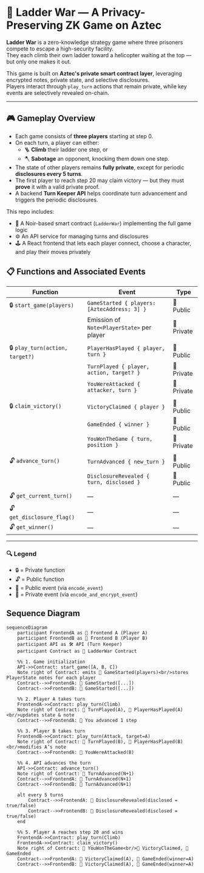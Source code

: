 # 🧱 Ladder War — A Privacy-Preserving ZK Game on Aztec

**Ladder War** is a zero-knowledge strategy game where three prisoners compete to escape a high-security facility.  
They each climb their own ladder toward a helicopter waiting at the top — but only one makes it out.

This game is built on **Aztec's private smart contract layer**, leveraging encrypted notes, private state, and selective disclosures.  
Players interact through `play_turn` actions that remain private, while key events are selectively revealed on-chain.

---

## 🎮 Gameplay Overview

- Each game consists of **three players** starting at step 0.
- On each turn, a player can either:
  - 🪜 **Climb** their ladder one step, or
  - 🪓 **Sabotage** an opponent, knocking them down one step.
- The state of other players remains **fully private**, except for periodic **disclosures every 5 turns**.
- The first player to reach step 20 may claim victory — but they must **prove** it with a valid private proof.
- A backend **Turn Keeper API** helps coordinate turn advancement and triggers the periodic disclosures.

This repo includes:
- 🧠 A Noir-based smart contract (`LadderWar`) implementing the full game logic
- ⚙️ An API service for managing turns and disclosures
- 🕹 A React frontend that lets each player connect, choose a character, and play their moves privately


## 📋 Functions and Associated Events

| **Function**                    | **Event**                                        | **Type**     |
|---------------------------------|--------------------------------------------------|--------------|
| 🔒 `start_game(players)`        | `GameStarted { players: [AztecAddress; 3] }`     | 📣 Public     |
|                                 | Emission of `Note<PlayerState>` per player       | 🔐 Private    |
|                                 |                                                  |              |
| 🔒 `play_turn(action, target?)` | `PlayerHasPlayed { player, turn }`               | 📣 Public     |
|                                 | `TurnPlayed { player, action, target? }`         | 🔐 Private    |
|                                 | `YouWereAttacked { attacker, turn }`             | 🔐 Private    |
|                                 |                                                  |              |
| 🔒 `claim_victory()`            | `VictoryClaimed { player }`                      | 📣 Public     |
|                                 | `GameEnded { winner }`                           | 📣 Public     |
|                                 | `YouWonTheGame { turn, position }`               | 🔐 Private    |
|                                 |                                                  |              |
| 🔓 `advance_turn()`             | `TurnAdvanced { new_turn }`                      | 📣 Public     |
|                                 | `DisclosureRevealed { turn, disclosed }`         | 📣 Public     |
|                                 |                                                  |              |
| 🔓 `get_current_turn()`         | —                                                | —             |
| 🔓 `get_disclosure_flag()`      | —                                                | —             |
| 🔓 `get_winner()`               | —                                                | —             |

---

### 🔍 Legend

- 🔒 = Private function  
- 🔓 = Public function  
- 📣 = Public event (via `encode_event`)  
- 🔐 = Private event (via `encode_and_encrypt_event`)


## Sequence Diagram
```mermaid
sequenceDiagram
    participant FrontendA as 🧑 Frontend A (Player A)
    participant FrontendB as 🧑 Frontend B (Player B)
    participant API as 🛠 API (Turn Keeper)
    participant Contract as 📜 LadderWar Contract

    %% 1. Game initialization
    API->>Contract: start_game([A, B, C])
    Note right of Contract: emits 📣 GameStarted(players)<br/>stores PlayerState notes for each player
    Contract-->>FrontendA: 📣 GameStarted([...])
    Contract-->>FrontendB: 📣 GameStarted([...])

    %% 2. Player A takes turn
    FrontendA->>Contract: play_turn(Climb)
    Note right of Contract: 🔐 TurnPlayed(A), 📣 PlayerHasPlayed(A)<br/>updates state & note
    Contract-->>FrontendA: 🔐 You advanced 1 step

    %% 3. Player B takes turn
    FrontendB->>Contract: play_turn(Attack, target=A)
    Note right of Contract: 🔐 TurnPlayed(B), 📣 PlayerHasPlayed(B)<br/>modifies A’s note
    Contract-->>FrontendA: 🔐 YouWereAttacked(B)

    %% 4. API advances the turn
    API->>Contract: advance_turn()
    Note right of Contract: 📣 TurnAdvanced(N+1)
    Contract-->>FrontendA: 📣 TurnAdvanced(N+1)
    Contract-->>FrontendB: 📣 TurnAdvanced(N+1)

    alt every 5 turns
        Contract-->>FrontendA: 📣 DisclosureRevealed(disclosed = true/false)
        Contract-->>FrontendB: 📣 DisclosureRevealed(disclosed = true/false)
    end

    %% 5. Player A reaches step 20 and wins
    FrontendA->>Contract: play_turn(Climb)
    FrontendA->>Contract: claim_victory()
    Note right of Contract: 🔐 YouWonTheGame<br/>📣 VictoryClaimed, 📣 GameEnded
    Contract-->>FrontendA: 📣 VictoryClaimed(A), 📣 GameEnded(winner=A)
    Contract-->>FrontendB: 📣 VictoryClaimed(A), 📣 GameEnded(winner=A)
```

